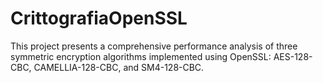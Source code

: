 # CrittografiaOpenSSL
This project presents a comprehensive performance analysis of three symmetric encryption algorithms implemented using OpenSSL: AES-128-CBC, CAMELLIA-128-CBC, and SM4-128-CBC.
